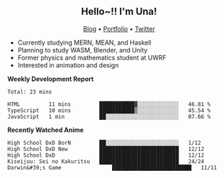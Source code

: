 <h2 align="center">
  Hello~!! I'm Una!
</h2>

<p align="center">
  <a href="https://anarchy.website/">Blog</a> &bull;
  <a href="https://una-ada.github.io/">Portfolio</a> &bull;
  <a href="https://twitter.com/unaxiii">Twitter</a>
</p>

- Currently studying MERN, MEAN, and Haskell
- Planning to study WASM, Blender, and Unity
- Former physics and mathematics student at UWRF
- Interested in animation and design

**Weekly Development Report**

<!--START_SECTION:waka-->
```text
Total: 23 mins

HTML         11 mins         ███████████▓░░░░░░░░░░░░░   46.81 % 
TypeScript   10 mins         ███████████▒░░░░░░░░░░░░░   45.54 % 
JavaScript   1 min           ██░░░░░░░░░░░░░░░░░░░░░░░   07.66 % 
```
<!--END_SECTION:waka-->

**Recently Watched Anime**

<!-- RECENT-ANIME:START -->

    High School DxD BorN         ██░░░░░░░░░░░░░░░░░░░░░░░   1/12
    High School DxD New          █████████████████████████   12/12
    High School DxD              █████████████████████████   12/12
    Kiseijuu: Sei no Kakuritsu   █████████████████████████   24/24
    Darwin&#39;s Game                █████████████████████████   11/11
<!-- RECENT-ANIME:END -->
